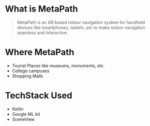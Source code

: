 # What is MetaPath
> MetaPath is an AR based indoor navigation system for handheld devices like smartphones, tablets ,etc to make indoor navigation seamless and interactive.

# Where MetaPath
- Tourist Places like museums, monuments, etc.
- College campuses
- Shopping Malls 

# TechStack Used
- Kotlin
- Google ML kit
- SceneView
